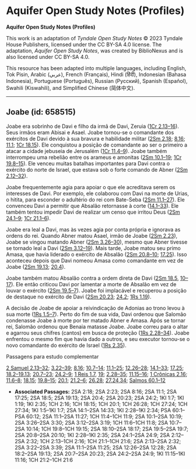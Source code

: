 # Aquifer Open Study Notes (Profiles)

**Aquifer Open Study Notes (Profiles)**

This work is an adaptation of *Tyndale Open Study Notes* © 2023 Tyndale House Publishers, licensed under the CC BY\-SA 4\.0 license. The adaptation, *Aquifer Open Study Notes*, was created by BiblioNexus and is also licensed under CC BY\-SA 4\.0\.

This resource has been adapted into multiple languages, including English, Tok Pisin, Arabic (عربي), French (Français), Hindi (हिंदी), Indonesian (Bahasa Indonesia), Portuguese (Português), Russian (Русский), Spanish (Español), Swahili (Kiswahili), and Simplified Chinese (简体中文).



--------------------------------

## Joabe (id: 658515)

Joabe era sobrinho de Davi e filho da irmã de Davi, Zeruia ([1Cr 2\.13–16](https://ref.ly/1Chr2:13-1Chr2:16)). Seus irmãos eram Abisai e Asael. Joabe tornou\-se o comandante dos exércitos de Davi devido à sua bravura e habilidade militar ([2Sm 2\.18](https://ref.ly/2Sam2:18); [8\.16](https://ref.ly/2Sam8:16); [11\.1](https://ref.ly/2Sam11:1); [1Cr 18\.15](https://ref.ly/1Chr18:15)). Ele conquistou a posição de comandante ao ser o primeiro a atacar a cidade jebuseia de Jerusalém ([1Cr 11\.4–9](https://ref.ly/1Chr11:4-1Chr11:9)). Joabe também interrompeu uma rebelião entre os arameus e amonitas ([2Sm 10\.1–19](https://ref.ly/2Sam10:1-2Sam10:19); [1Cr 19\.8–15](https://ref.ly/1Chr19:8-1Chr19:15)). Ele venceu muitas batalhas importantes para Davi contra o exército do norte de Israel, que estava sob o forte comando de Abner ([2Sm 2\.12–32](https://ref.ly/2Sam2:12-2Sam2:32)).

Joabe frequentemente agia para apoiar o que ele acreditava serem os interesses de Davi. Por exemplo, ele colaborou com Davi na morte de Urias, o hitita, para esconder o adultério do rei com Bate\-Seba ([2Sm 11\.1–27](https://ref.ly/2Sam11:1-2Sam11:27)). Ele convenceu Davi a permitir que Absalão retornasse à corte ([14\.1–33](https://ref.ly/2Sam14:1-2Sam14:33)). Ele também tentou impedir Davi de realizar um censo que irritou Deus ([2Sm 24\.1–9](https://ref.ly/2Sam24:1-2Sam24:9); [1Cr 21\.1–6](https://ref.ly/1Chr21:1-1Chr21:6)).

Joabe era leal a Davi, mas às vezes agia por conta própria e ignorava as ordens do rei. Quando Abner matou Asael, irmão de Joabe ([2Sm 2\.23](https://ref.ly/2Sam2:23)), Joabe se vingou matando Abner ([2Sm 3\.26–30](https://ref.ly/2Sam3:26-2Sam3:30)), mesmo que Abner tivesse se tornado leal a Davi ([2Sm 3\.12–19](https://ref.ly/2Sam3:12-2Sam3:19)). Mais tarde, Joabe matou seu primo Amasa, que havia liderado o exército de Absalão ([2Sm 20\.8–10](https://ref.ly/2Sam20:8-2Sam20:10); [17\.25](https://ref.ly/2Sam17:25)). Isso aconteceu depois que Davi nomeou Amasa como comandante em vez de Joabe ([2Sm 19\.13](https://ref.ly/2Sam19:13); [20\.4](https://ref.ly/2Sam20:4)).

Joabe também matou Absalão contra a ordem direta de Davi ([2Sm 18\.5](https://ref.ly/2Sam18:5), [10–17](https://ref.ly/2Sam18:10-2Sam18:17)). Ele então criticou Davi por lamentar a morte de Absalão em vez de louvar o exército ([2Sm 19\.5–7](https://ref.ly/2Sam19:5-2Sam19:7)). Joabe foi implacável e recuperou a posição de destaque no exército de Davi ([2Sm 20\.23](https://ref.ly/2Sam20:23); [24\.2](https://ref.ly/2Sam24:2); [1Rs 1\.19](https://ref.ly/1Kgs1:19)).

A decisão de Joabe de apoiar a reivindicação de Adonias ao trono levou à sua morte ([1Rs 1\.5–7](https://ref.ly/1Kgs1:5-1Kgs1:7)). Perto do fim de sua vida, Davi ordenou que Salomão condenasse Joabe à morte por ter matado Abner e Amasa. Após se tornar rei, Salomão ordenou que Benaia matasse Joabe. Joabe correu para o altar e agarrou seus chifres (cantos) em busca de proteção ([1Rs 2\.28–34](https://ref.ly/1Kgs2:28-1Kgs2:34)). Joabe enfrentou o mesmo fim que havia dado a outros, e seu executor tornou\-se o novo comandante do exército de Israel ([1Rs 2\.35](https://ref.ly/1Kgs2:35)).

Passagens para estudo complementar

[2 Samuel 2\.13–32](https://ref.ly/2Sam2:13-2Sam2:32); [3\.22–39](https://ref.ly/2Sam3:22-2Sam3:39); [8\.16](https://ref.ly/2Sam8:16); [10\.7–14](https://ref.ly/2Sam10:7-2Sam10:14); [11\.1–25](https://ref.ly/2Sam11:1-2Sam11:25); [12\.26–28](https://ref.ly/2Sam12:26-2Sam12:28); [14\.1–33](https://ref.ly/2Sam14:1-2Sam14:33); [17\.25](https://ref.ly/2Sam17:25); [18\.2–19\.13](https://ref.ly/2Sam18:2-2Sam19:13); [20\.7–23](https://ref.ly/2Sam20:7-2Sam20:23); [24\.2–9](https://ref.ly/2Sam24:2-2Sam24:9); [1 Reis 1\.7](https://ref.ly/1Kgs1:7), [19](https://ref.ly/1Kgs1:19); [2\.28–35](https://ref.ly/1Kgs2:28-1Kgs2:35); [11\.15–16](https://ref.ly/1Kgs11:15-1Kgs11:16); [1 Crônicas 2\.16](https://ref.ly/1Chr2:16); [11\.6–8](https://ref.ly/1Chr11:6-1Chr11:8); [18\.15](https://ref.ly/1Chr18:15); [19\.8–15](https://ref.ly/1Chr19:8-1Chr19:15); [20\.1](https://ref.ly/1Chr20:1); [21\.2–6](https://ref.ly/1Chr21:2-1Chr21:6); [26\.28](https://ref.ly/1Chr26:28); [27\.24](https://ref.ly/1Chr27:24),[34](https://ref.ly/1Chr27:34); [Salmos 60\.1–12](https://ref.ly/Ps60:1-Ps60:12)

* **Associated Passages:** 2SA 2:18; 2SA 2:23; 2SA 8:16; 2SA 11:1; 2SA 17:25; 2SA 18:5; 2SA 19:13; 2SA 20:4; 2SA 20:23; 2SA 24:2; 1KI 1:7; 1KI 1:19; 1KI 2:35; 1CH 2:16; 1CH 18:15; 1CH 20:1; 1CH 26:28; 1CH 27:24; 1CH 27:34; 1KI 1:5–1KI 1:7; 2SA 14:1–2SA 14:33; 1KI 2:28–1KI 2:34; PSA 60:1–PSA 60:12; 2SA 11:1–2SA 11:27; 1CH 11:4–1CH 11:9; 2SA 10:1–2SA 10:19; 2SA 3:26–2SA 3:30; 2SA 3:12–2SA 3:19; 1CH 11:6–1CH 11:8; 2SA 10:7–2SA 10:14; 1CH 19:8–1CH 19:15; 2SA 18:10–2SA 18:17; 2SA 19:5–2SA 19:7; 2SA 20:8–2SA 20:10; 1KI 2:28–1KI 2:35; 2SA 24:1–2SA 24:9; 2SA 2:12–2SA 2:32; 1CH 2:13–1CH 2:16; 1CH 21:1–1CH 21:6; 2SA 2:13–2SA 2:32; 2SA 3:22–2SA 3:39; 2SA 11:1–2SA 11:25; 2SA 12:26–2SA 12:28; 2SA 18:2–2SA 19:13; 2SA 20:7–2SA 20:23; 2SA 24:2–2SA 24:9; 1KI 11:15–1KI 11:16; 1CH 21:2–1CH 21:6

